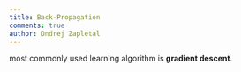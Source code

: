 ```yaml
---
title: Back-Propagation
comments: true
author: Ondrej Zapletal
---
```


most commonly used learning algorithm is **gradient descent**.
